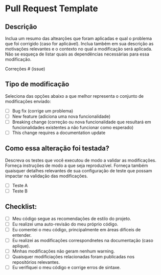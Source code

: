 # Pull Request Template

## Descrição

Inclua um resumo das altearções que foram aplicadas e qual o problema que foi corrigido (caso for aplicável).  Inclua também em sua descrição as motivações relevantes e o contexto no qual a modificação será aplicada. Não se esqueça de listar quais as dependências necessárias para essa modificação.

Correções # (issue)

## Tipo de modificação

Seleciona das opções abaixo a que melhor representa o conjunto de modificações enviado:

- [ ] Bug fix (corrige um problema)
- [ ] New feature (adiciona uma nova funcionalidade)
- [ ] Breaking change (correção ou nova funcionalidade que resultará em funcionalidades existentes a não funcionar como esperado)
- [ ] This change requires a documentation update

## Como essa alteração foi testada?

Descreva os testes que você executou de modo a validar as modificações. Forneça instruções de modo a que seja reproduzível. Forneça também quaisquer detalhes relevantes de sua configuração de teste que possam impactar na validação das modificações.

- [ ] Teste A
- [ ] Teste B

## Checklist:

- [ ] Meu código segue as recomendações de estilo do projeto.
- [ ] Eu realizei uma auto-revisão do meu próprio código.
- [ ] Eu comentei o meu código, principalmente em áreas difíceis de entender.
- [ ] Eu realizei as modificações correspondnetes na documentação (caso aplique).
- [ ] Minhas modificações não geram nenhum warning.
- [ ] Quaisquer modificiações relacionadas foram publicadas nos repositórios relevantes.
- [ ] Eu verifiquei o meu código e corrige erros de sintaxe.

